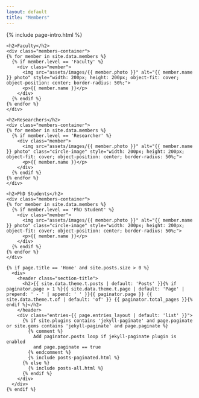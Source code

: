 ```yaml
---
layout: default
title: "Members"
---
```


{% include page-intro.html %}

<style>
.members-container {
  display: flex;
  justify-content: center;
  align-items: center;
}
.member {
  text-align: center;
  margin: 0 20px;
}
.member img {
  margin-bottom: 20px; /* Added margin between image and name */
  transition: transform 0.3s ease-in-out, box-shadow 1s ease-in-out;
}
.member img:hover {
  transform: scale(1.1); /* Enlarge the image on hover */
  box-shadow: 0 0 10px rgba(0, 0, 0, 0.3);
}
.member p {
  margin-bottom: 5px;
}
.member .buttons {
  display: flex;
  justify-content: center;
}
.member .buttons a {
  margin: 5px;
  padding: 10px 15px;
  border: 1px solid #ccc;
  border-radius: 5px;
  text-decoration: none;
  color: #333;
}
</style>

<main id="main" class="page-content" aria-label="Content">

  <div class="index inner">

    <h2>Faculty</h2>
    <div class="members-container">
    {% for member in site.data.members %}
      {% if member.level == 'Faculty' %}
        <div class="member">
          <img src="assets/images/{{ member.photo }}" alt="{{ member.name }} photo" style="width: 200px; height: 200px; object-fit: cover; object-position: center; border-radius: 50%;">
          <p>{{ member.name }}</p>
        </div>
      {% endif %}
    {% endfor %}
    </div>

    <h2>Researchers</h2>
    <div class="members-container">
    {% for member in site.data.members %}
      {% if member.level == 'Researcher' %}
        <div class="member">
          <img src="assets/images/{{ member.photo }}" alt="{{ member.name }} photo" class="circle-image" style="width: 200px; height: 200px; object-fit: cover; object-position: center; border-radius: 50%;">
          <p>{{ member.name }}</p>
        </div>
      {% endif %}
    {% endfor %}
    </div>

    <h2>PhD Students</h2>
    <div class="members-container">
    {% for member in site.data.members %}
      {% if member.level == 'PhD Student' %}
        <div class="member">
          <img src="assets/images/{{ member.photo }}" alt="{{ member.name }} photo" class="circle-image" style="width: 200px; height: 200px; object-fit: cover; object-position: center; border-radius: 50%;">
          <p>{{ member.name }}</p>
        </div>
      {% endif %}
    {% endfor %}
    </div>

    {% if page.title == 'Home' and site.posts.size > 0 %}
      <div>
        <header class="section-title">
          <h2>{{ site.data.theme.t.posts | default: 'Posts' }}{% if paginator.page > 1 %}{{ site.data.theme.t.page | default: 'Page' | prepend: ' - ' | append: ' ' }}{{ paginator.page }} {{ site.data.theme.t.of | default: 'of' }} {{ paginator.total_pages }}{% endif %}</h2>
        </header>
        <div class="entries-{{ page.entries_layout | default: 'list' }}">
          {% if site.plugins contains 'jekyll-paginate' and page.paginate or site.gems contains 'jekyll-paginate' and page.paginate %}
            {% comment %}
              Add paginator.posts loop if jekyll-paginate plugin is enabled
              and page.paginate == true
            {% endcomment %}
            {% include posts-paginated.html %}
          {% else %}
            {% include posts-all.html %}
          {% endif %}
        </div>
      </div>
    {% endif %}
  </div>
</main>
